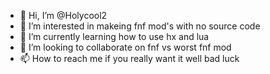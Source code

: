 - 👋 Hi, I’m @Holycool2
- 👀 I’m interested in makeing fnf mod's with no source code
- 🌱 I’m currently learning how to use hx and lua
- 💞️ I’m looking to collaborate on fnf vs worst fnf mod
- 📫 How to reach me if you really want it well bad luck

<!---
Holycool2/Holycool2 is a ✨ special ✨ repository because its `README.md` (this file) appears on your GitHub profile.
You can click the Preview link to take a look at your changes.
--->
